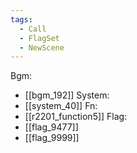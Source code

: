 ```yaml
---
tags:
  - Call
  - FlagSet
  - NewScene
---
```

Bgm:
- [[bgm_192]]
System:
- [[system_40]]
Fn:
- [[r2201_function5]]
Flag:
- [[flag_9477]]
- [[flag_9999]]
